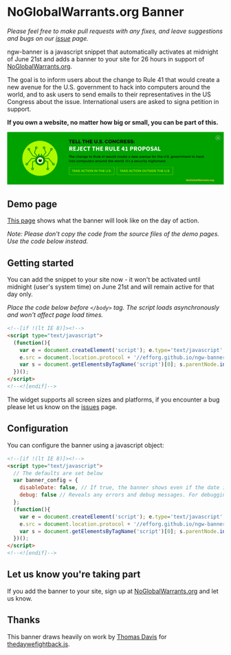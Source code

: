 # NoGlobalWarrants.org Banner

_Please feel free to make pull requests with any fixes, and leave suggestions and bugs on our [issue](https://github.com/EFForg/ngw-banner/issues) page._

ngw-banner is a javascript snippet that automatically activates at midnight of June 21st and adds a banner to your site for 26 hours in support of [NoGlobalWarrants.org](https://noglobawarrants.org).

The goal is to inform users about the change to Rule 41 that would create a new avenue for the U.S. government to hack into computers around the world, and to ask users to send emails to their representatives in the US Congress about the issue. International users are asked to signa  petition in support.

**If you own a website, no matter how big or small, you can be part of this.**

<a href="https://efforg.github.io/ngw-banner/example/banner.html" target="_blank"><img src="screenshots/banner-screenshot.png" alt="Banner Screenshot" /></a>

## Demo page

<a href="https://efforg.github.io/ngw-banner/example/banner.html">This page</a> shows what the banner will look like on the day of action. 

*Note: Please don't copy the code from the source files of the demo pages. Use the code below instead.* 

## Getting started

You can add the snippet to your site now - it won't be activated until midnight (user's system time) on June 21st and will remain active for that day only.

_Place the code below before `</body>` tag. The script loads asynchronously and won't affect page load times._

```html
<!--[if !(lt IE 8)]><!-->
<script type="text/javascript">
  (function(){
    var e = document.createElement('script'); e.type='text/javascript'; e.async = true;
    e.src = document.location.protocol + '//efforg.github.io/ngw-banner/widget.min.js';
    var s = document.getElementsByTagName('script')[0]; s.parentNode.insertBefore(e, s);
  })();
</script>
<!--<![endif]-->
```

The widget supports all screen sizes and platforms, if you encounter a bug please let us know on the [issues](https://github.com/EFForg/ngw-banner/issues) page.

## Configuration

You can configure the banner using a javascript object:

```html
<!--[if !(lt IE 8)]><!-->
<script type="text/javascript"> 
  // The defaults are set below
  var banner_config = {
    disableDate: false, // If true, the banner shows even if the date is not yet 06/21/2016. Use for testing.
    debug: false // Reveals any errors and debug messages. For debugging purposes only.
  };
  (function(){
    var e = document.createElement('script'); e.type='text/javascript'; e.async = true;
    e.src = document.location.protocol + '//efforg.github.io/ngw-banner/widget.min.js';
    var s = document.getElementsByTagName('script')[0]; s.parentNode.insertBefore(e, s);
  })();
</script>
<!--<![endif]-->
```

## Let us know you're taking part

If you add the banner to your site, sign up at [NoGlobalWarrants.org](https://NoGlobalWarrants.org) and let us know.

## Thanks

This banner draws heavily on work by [Thomas Davis](https://twitter.com/neutralthoughts) for [thedaywefightback.js](https://github.com/tfrce/thedaywefightback.js).
